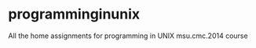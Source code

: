 programminginunix
=================

All the home assignments for programming in UNIX msu.cmc.2014 course
